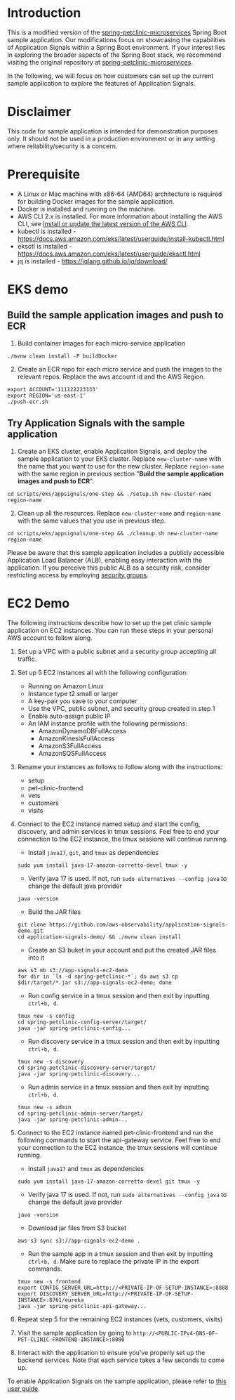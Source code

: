 # Introduction
This is a modified version of the [spring-petclinic-microservices](https://github.com/spring-petclinic/spring-petclinic-microservices) Spring Boot sample application. 
Our modifications focus on showcasing the capabilities of Application Signals within a Spring Boot environment.
If your interest lies in exploring the broader aspects of the Spring Boot stack, we recommend visiting the original repository at [spring-petclinic-microservices](https://github.com/spring-petclinic/spring-petclinic-microservices).

In the following, we will focus on how customers can set up the current sample application to explore the features of Application Signals.

# Disclaimer

This code for sample application is intended for demonstration purposes only. It should not be used in a production environment or in any setting where reliability/security is a concern.

# Prerequisite
* A Linux or Mac machine with x86-64 (AMD64) architecture is required for building Docker images for the sample application.
* Docker is installed and running on the machine.
* AWS CLI 2.x is installed. For more information about installing the AWS CLI, see [Install or update the latest version of the AWS CLI](https://docs.aws.amazon.com/cli/latest/userguide/getting-started-install.html).
* kubectl is installed - https://docs.aws.amazon.com/eks/latest/userguide/install-kubectl.html
* eksctl is installed - https://docs.aws.amazon.com/eks/latest/userguide/eksctl.html
* jq is installed - https://jqlang.github.io/jq/download/

# EKS demo

## Build the sample application images and push to ECR
1. Build container images for each micro-service application

```
./mvnw clean install -P buildDocker
```

2. Create an ECR repo for each micro service and push the images to the relevant repos. Replace the aws account id and the AWS Region.
    
```
export ACCOUNT='111122223333'
export REGION='us-east-1'
./push-ecr.sh
```

## Try Application Signals with the sample application

1. Create an EKS cluster, enable Application Signals, and deploy the sample application to your EKS cluster. Replace `new-cluster-name` with the name that you want to use for the new cluster. Replace `region-name` with the same region in previous section "**Build the sample application images and push to ECR**". 

```
cd scripts/eks/appsignals/one-step && ./setup.sh new-cluster-name region-name
```

2. Clean up all the resources. Replace `new-cluster-name` and `region-name` with the same values that you use in previous step.

```
cd scripts/eks/appsignals/one-step && ./cleanup.sh new-cluster-name region-name
```

Please be aware that this sample application includes a publicly accessible Application Load Balancer (ALB), enabling easy interaction with the application. If you perceive this public ALB as a security risk, consider restricting access by employing [security groups](https://docs.aws.amazon.com/elasticloadbalancing/latest/application/load-balancer-update-security-groups.html).


# EC2 Demo
The following instructions describe how to set up the pet clinic sample application on EC2 instances. You can run these steps in your personal AWS account to follow along.

1. Set up a VPC with a public subnet and a security group accepting all traffic.
2. Set up 5 EC2 instances all with the following configuration:
   - Running on Amazon Linux
   - Instance type t2.small or larger
   - A key-pair you save to your computer
   - Use the VPC, public subnet, and security group created in step 1
   - Enable auto-assign public IP
   - An IAM instance profile with the following permissions:
     - AmazonDynamoDBFullAccess 
     - AmazonKinesisFullAccess 
     - AmazonS3FullAccess 
     - AmazonSQSFullAccess
3. Rename your instances as follows to follow along with the instructions:
   - setup
   - pet-clinic-frontend
   - vets
   - customers
   - visits
4. Connect to the EC2 instance named setup and start the config, discovery, and admin services in tmux sessions. Feel free to end your connection to the EC2 instance, the tmux sessions will continue running.

   - Install `java17`, `git`, and `tmux` as dependencies
   ```
   sudo yum install java-17-amazon-corretto-devel tmux -y
   ```

   - Verify java 17 is used. If not, run `sudo alternatives --config java` to change the default java provider
   ```
   java -version
   ```

   - Build the JAR files 
   ```
   git clone https://github.com/aws-observability/application-signals-demo.git
   cd application-signals-demo/ && ./mvnw clean install
   ```

   - Create an S3 buket in your account and put the created JAR files into it
   ```
   aws s3 mb s3://app-signals-ec2-demo
   for dir in `ls -d spring-petclinic-*`; do aws s3 cp $dir/target/*.jar s3://app-signals-ec2-demo; done 
   ```

   - Run config service in a tmux session and then exit by inputting `ctrl+b, d`.
   ```
   tmux new -s config
   cd spring-petclinic-config-server/target/
   java -jar spring-petclinic-config...
   ```

   - Run discovery service in a tmux session and then exit by inputting `ctrl+b, d`.
   ```
   tmux new -s discovery
   cd spring-petclinic-discovery-server/target/
   java -jar spring-petclinic-discovery...
   ```


   - Run admin service in a tmux session and then exit by inputting `ctrl+b, d`.
   ```
   tmux new -s admin
   cd spring-petclinic-admin-server/target/
   java -jar spring-petclinic-admin...
   ```



5. Connect to the EC2 instance named pet-clinic-frontend and run the following commands to start the api-gateway service. Feel free to end your connection to the EC2 instance, the tmux sessions will continue running.

   - Install `java17` and `tmux` as dependencies
   ```
   sudo yum install java-17-amazon-corretto-devel git tmux -y
   ```

   - Verify java 17 is used. If not, run `sudo alternatives --config java` to change the default java provider
   ```
   java -version
   ```

   - Download jar files from S3 bucket
   ```
   aws s3 sync s3://app-signals-ec2-demo .
   ```

   - Run the sample app in a tmux session and then exit by inputting `ctrl+b, d`. Make sure to replace the private IP in the export commands.
   ```
   tmux new -s frontend
   export CONFIG_SERVER_URL=http://<PRIVATE-IP-OF-SETUP-INSTANCE>:8888
   export DISCOVERY_SERVER_URL=http://<PRIVATE-IP-OF-SETUP-INSTANCE>:8761/eureka
   java -jar spring-petclinic-api-gateway...
   ```

6. Repeat step 5 for the remaining EC2 instances (vets, customers, visits)

7. Visit the sample application by going to `http://<PUBLIC-IPv4-DNS-OF-PET-CLINIC-FRONTEND-INSTANCE>:8080`

8. Interact with the application to ensure you've properly set up the backend services. Note that each service takes a few seconds to come up.


To enable Application Signals on the sample application, please refer to [this user guide](https://docs.aws.amazon.com/AmazonCloudWatch/latest/monitoring/CloudWatch-Application-Signals-Enable-EC2.html).

